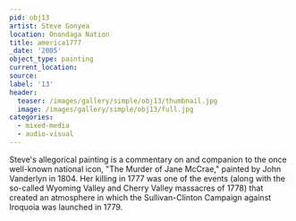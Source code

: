 ```yaml
---
pid: obj13
artist: Steve Gonyea
location: Onondaga Nation
title: america1777
_date: '2005'
object_type: painting
current_location:
source:
label: '13'
header:
  teaser: /images/gallery/simple/obj13/thumbnail.jpg
  image: /images/gallery/simple/obj13/full.jpg
categories:
  - mixed-media  
  - audio-visual
---
```

Steve's allegorical painting is a commentary on and companion to the once well-known national icon, "The Murder of Jane McCrae," painted by John Vanderlyn in 1804. Her killing in 1777 was one of the events (along with the so-called Wyoming Valley and Cherry Valley massacres of 1778) that created an atmosphere in which the Sullivan-Clinton Campaign against Iroquoia was launched in 1779.
